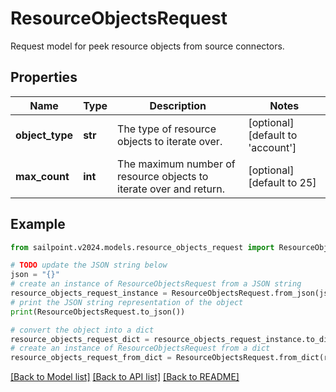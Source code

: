 # ResourceObjectsRequest

Request model for peek resource objects from source connectors.

## Properties

Name | Type | Description | Notes
------------ | ------------- | ------------- | -------------
**object_type** | **str** | The type of resource objects to iterate over. | [optional] [default to 'account']
**max_count** | **int** | The maximum number of resource objects to iterate over and return. | [optional] [default to 25]

## Example

```python
from sailpoint.v2024.models.resource_objects_request import ResourceObjectsRequest

# TODO update the JSON string below
json = "{}"
# create an instance of ResourceObjectsRequest from a JSON string
resource_objects_request_instance = ResourceObjectsRequest.from_json(json)
# print the JSON string representation of the object
print(ResourceObjectsRequest.to_json())

# convert the object into a dict
resource_objects_request_dict = resource_objects_request_instance.to_dict()
# create an instance of ResourceObjectsRequest from a dict
resource_objects_request_from_dict = ResourceObjectsRequest.from_dict(resource_objects_request_dict)
```
[[Back to Model list]](../README.md#documentation-for-models) [[Back to API list]](../README.md#documentation-for-api-endpoints) [[Back to README]](../README.md)


